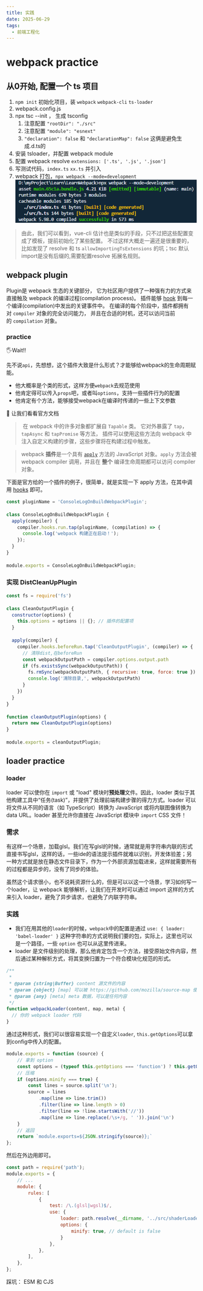 ```yaml
---
title: 实践
date: 2025-06-29
tags:
  - 前端工程化
---
```

# webpack practice

## 从0开始, 配置一个 ts 项目

1. `npm init` 初始化项目，装 `webpack` `webpack-cli` `ts-loader`
2. webpack.config.js
3. npx tsc --init ， 生成 tsconfig
	1. 注意配置 `"rootDir": "./src"`
	2. 注意配置 `"module": "esnext"`
	3. `"declaration": false` 和 `"declarationMap": false` 这俩是避免生成.d.ts的
4. 安装 tsloader，并配置 webpack module
5. 配置 webpack resolve `extensions: ['.ts', '.js', '.json']`
6. 写测试代码，`index.ts`  `xx.ts` 并引入
7. webpack 打包，`npx webpack --mode=development`
![](../../assets/Pasted%20image%2020250901223412.png)
> 由此，我们可以看到，vue-cli 估计也是类似的手段，只不过把这些配置变成了模板，提前初始化了某些配置。
> 不过这样大概走一遍还是很重要的，比如发现了 resolve 和 ts `allowImportingTsExtensions` 的坑；tsc 默认import是没有后缀的,需要配置resolve 拓展名规则。

## webpack plugin

Plugin是 webpack 生态的关键部分， 它为社区用户提供了一种强有力的方式来直接触及 webpack 的编译过程(compilation process)。 插件能够 [hook](https://www.webpackjs.com/api/compiler-hooks/#hooks) 到每一个编译(compilation)中发出的关键事件中。 在编译的每个阶段中，插件都拥有对 `compiler` 对象的完全访问能力， 并且在合适的时机，还可以访问当前的 `compilation` 对象。

### practice

🖐Wait!!

先不说`api`，先想想，这个插件大致是什么形式？才能够给webpack的生命周期赋能。
- 他大概率是个类的形式，这样方便`webpack`去规范使用
- 他肯定得可以传入`props`吧，或者叫`options`，支持一些插件行为的配置
- 他肯定有个方法，能够接受webpack在编译时传递的一些上下文参数

👀 让我们看看官方文档

> 在 webpack 中的许多对象都扩展自 `Tapable` 类。 它对外暴露了 `tap`，`tapAsync` 和 `tapPromise` 等方法， 插件可以使用这些方法向 webpack 中注入自定义构建的步骤，这些步骤将在构建过程中触发。

>webpack **插件**是一个具有 [`apply`](https://developer.mozilla.org/en-US/docs/Web/JavaScript/Reference/Global_Objects/Function/apply) 方法的 JavaScript 对象。`apply` 方法会被 webpack compiler 调用，并且在 **整个** 编译生命周期都可以访问 compiler 对象。

下面是官方给的一个插件的例子，很简单，就是实现一下 apply 方法，在其中调用 [hooks](https://www.webpackjs.com/api/compiler-hooks/#hooks) 即可。

```javascript
const pluginName = 'ConsoleLogOnBuildWebpackPlugin';

class ConsoleLogOnBuildWebpackPlugin {
  apply(compiler) {
    compiler.hooks.run.tap(pluginName, (compilation) => {
      console.log('webpack 构建正在启动！');
    });
  }
}

module.exports = ConsoleLogOnBuildWebpackPlugin;
```

### 实现 DistCleanUpPlugin

```js
const fs = require('fs')

class CleanOutputPlugin {
  constructor(options) {
    this.options = options || {}; // 插件的配置项
  }

  apply(compiler) {
    compiler.hooks.beforeRun.tap('CleanOutputPlugin', (compiler) => {
      // 清除dist,在beforeRun
      const webpackOutputPath = compiler.options.output.path
      if (fs.existsSync(webpackOutputPath)) {
        fs.rmSync(webpackOutputPath, { recursive: true, force: true })
        console.log('清除目录,', webpackOutputPath)
      }
    })
  }
}

function cleanOutputPlugin(options) {
  return new CleanOutputPlugin(options)
}

module.exports = cleanOutputPlugin;
```

## loader practice

### loader

loader 可以使你在 `import` 或 "load" 模块时**预处理**文件。因此，loader 类似于其他构建工具中“任务(task)”，并提供了处理前端构建步骤的得力方式。loader 可以将文件从不同的语言（如 TypeScript）转换为 JavaScript 或将内联图像转换为 data URL。loader 甚至允许你直接在 JavaScript 模块中 `import` CSS 文件！

### 需求

有这样一个场景，加载glsl。我们在写glsl的时候，通常就是用字符串内联的形式直接书写glsl，这样的话，一些ide的语法提示插件就难以识别，开发体验差；另一种方式就是放在静态文件目录下，作为一个外部资源加载进来，这样就需要所有的过程都是异步的，没有了同步的体验。

虽然这个请求很小，也不说耗资源什么的，但是可以以这一个场景，学习如何写一个loader，让 webpack 能够解析，让我们在开发时可以通过 import 这样的方式来引入 loader，避免了异步请求，也避免了内联字符串。

### 实践

- 我们在用其他的`loader`的时候，`webpack`中的配置是通过 `use: { loader: 'babel-loader' }` 这种字符串的方式说明我们要的包，实际上，这里也可以是一个路径，一些 `option` 也可以从这里传进来。
- loader 是文件级别的处理，那么他肯定包含一个方法，接受原始文件内容，然后通过某种解析方式，将其变换归置为一个符合模块化规范的形式。

```js
/**
 *
 * @param {string|Buffer} content 源文件的内容
 * @param {object} [map] 可以被 https://github.com/mozilla/source-map 使用的 SourceMap 数据
 * @param {any} [meta] meta 数据，可以是任何内容
 */
function webpackLoader(content, map, meta) {
  // 你的 webpack loader 代码
}
```

通过这种形式，我们可以很容易实现一个自定义`loader`, `this.getOptions`可以拿到config中传入的配置。

```js
module.exports = function (source) {
	// 拿到 option
    const options = (typeof this.getOptions === 'function') ? this.getOptions() || {} : {};
    // 压缩
    if (options.minify === true) {
        const lines = source.split('\n');
        source = lines
            .map(line => line.trim())
            .filter(line => line.length > 0)
            .filter(line => !line.startsWith('//'))
            .map(line => line.replace(/\s+/g, ' ')).join('\n')
    }
    // 返回
    return `module.exports=${JSON.stringify(source)};`
};
```

然后在外边用即可。
```js
const path = require('path');
module.exports = {
	// ...
    module: {
        rules: [
            {
                test: /\.(glsl|wgsl)$/,
                use: {
                    loader: path.resolve(__dirname, '../src/shaderLoader.js'),
                    options: {
                        minify: true, // default is false
                    }
                },
            },
        ],
    },
};
```


踩坑：
ESM 和 CJS